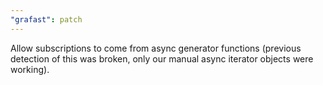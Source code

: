 ```yaml
---
"grafast": patch
---
```


Allow subscriptions to come from async generator functions (previous detection
of this was broken, only our manual async iterator objects were working).
